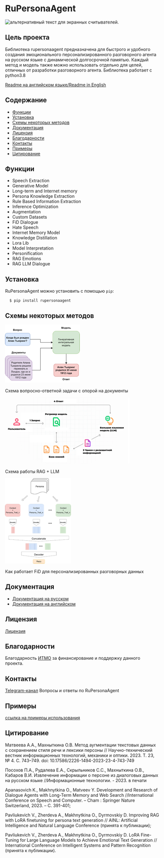 # RuPersonaAgent
![альтернативный текст для экранных считывателей](https://itmo.ru/file/pages/213/logo_na_plashke_russkiy_belyy.png "Текст для отображения при наведении мыши").

## Цель проекта
Библиотека rupersonaagent предназначена для быстрого и удобного создания эмоционального персонализированного разговорного агента на русском языке с динамической долгосрочной памятью. Каждый метод и модель также можно использовать отдельно для целей, отличных от разработки разговорного агента.
Библиотека работает с python3.8

[Readme на английском языке/Readme in English](README.en.md)

## Содержание

-  [Функции](#функции)
-  [Установка](#установка)
-  [Схемы некоторых методов](#схемы-некоторых-методов)
-  [Документация](#документация)
-  [Лицензия](#лицензия)
-  [Благодарности](#благодарности)
-  [Контакты](#контакты)
- [Примеры](#примеры)
-  [Цитирование](#цитирование)

## Функции
* Speech Extraction
* Generative Model
* Long-term and Internet memory
* Persona Knowledge Extraction
* Rule Based Information Extraction
* Inference Optimization
* Augmentation
* Custom Datasets
* FiD Dialogue
* Hate Speech
* Internet Memory Model
* Knowledge Distillation
* Lora Lib
* Model Interpretation
* Personification
* RAG Emotions
* RAG LLM Dialogue

## Установка

RuPersonaAgent можно установить с помощью ``pip``:

```
  $ pip install rupersonaagent
```

## Схемы некоторых методов
![альтернативный текст](images/img.png)

Схема вопросно-ответной задачи с опорой на документы

![альтернативный текст](images/img_1.png)

Схема работы RAG + LLM

![альтернативный текст](images/img_2.png)

Как работает FiD для персонализированных разговорных данных

## Документация
- [Документация на русском](https://gitlab.com/Iolly/rupersonaagent/-/wikis/Документация)
- [Документация на английском](https://gitlab.com/Iolly/rupersonaagent/-/wikis/Documentation)

## Лицензия
[Лицензия](LICENSE)

## Благодарности
Благодарность [ИТМО](https://itmo.ru) за финансирование и поддержку данного проекта.

## Контакты
[Telegram-канал](<https://t.me/rupersonaagent>) Вопросы и ответы по RuPersonaAgent

## Примеры

[ссылка на примеры использования](https://habr.com/ru/companies/spbifmo/articles/755514/)

## Цитирование

Матвеева А.А., Махныткина О.В. Метод аугментации текстовых данных с сохранением стиля речи и лексики персоны // Научно-технический вестник информационных технологий, механики и оптики. 2023. Т. 23, № 4. С. 743–749. doi: 10.17586/2226-1494-2023-23-4-743-749

Посохов П.А., Рудалева Е.А., Скрыльников С.С., Махныткина О.В., Кабаров В.И. Извлечение информации о персоне из диалоговых данных на русском языке //Информационные технологии. - 2023. в печати

Apanasovich K., Makhnytkina O., Matveev Y. Development and Research of Dialogue Agents with Long-Term Memory and Web Search //International Conference on Speech and Computer. – Cham : Springer Nature Switzerland, 2023. – С. 391-401;

Pavliukevich V., Zherdeva A., Makhnytkina O., Dyrmovskiy D. Improving RAG with LoRA finetuning for persona text generation // AINL: Artificial Intelligence and Natural Language Conference (принята к публикации);

Pavliukevich V., Zherdeva A., Makhnytkina O., Dyrmovskiy D. LoRA Fine-Tuning for Large Language Models to Achieve Emotional Text Generation // International Conference on Intelligent Systems and Pattern Recognition (принята к публикации).